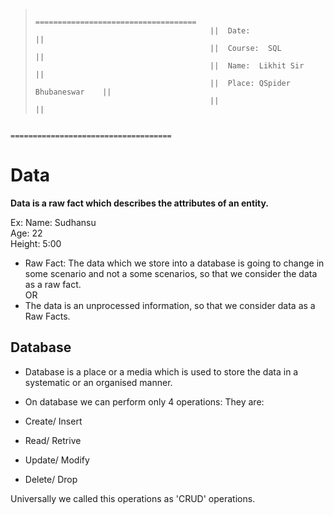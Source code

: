 >                                            ====================================
>                                            ||  Date:                         ||
>                                            ||  Course:  SQL                  ||
>                                            ||  Name:  Likhit Sir             ||
>                                            ||  Place: QSpider Bhubaneswar    ||
>                                            ||                                ||
>   
                                         ====================================

# Data 


**Data is a raw fact which describes the attributes of an entity.**   

Ex: 
Name: Sudhansu  
Age: 22  
Height: 5:00  


- Raw Fact: The data which we store into a database is going to change in some scenario
and not a some scenarios, so that we consider the data as a raw fact.  
                 OR  
- The data is an unprocessed information, so that we consider data as a Raw Facts.
## Database 

- Database is a place or a media which is used to store the data in a systematic or an organised manner.

- On database we can perform only 4 operations:
They are: 


- Create/ Insert  
- Read/ Retrive
- Update/ Modify
- Delete/ Drop

Universally we called this operations as 'CRUD' operations.


